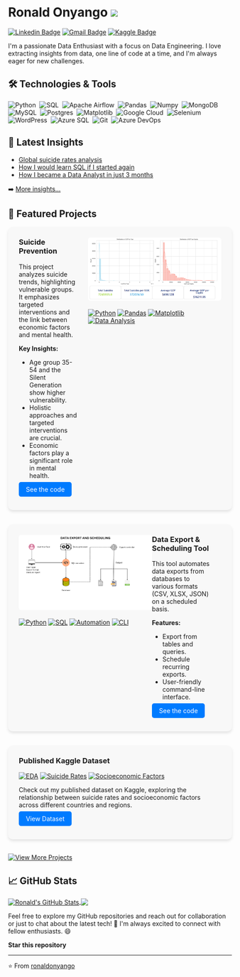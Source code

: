 # Ronald Onyango <img src="https://media.giphy.com/media/hvRJCLFzcasrR4ia7z/giphy.gif" width="25px">

[![Linkedin Badge](https://img.shields.io/badge/-ronaldonyango-blue?style=flat-square&logo=Linkedin&logoColor=white&link=https://www.linkedin.com/in/ronaldonyango/)](https://www.linkedin.com/in/ronaldonyango/) [![Gmail Badge](https://img.shields.io/badge/-ronaldoyw@gmail.com-c14438?style=flat-square&logo=Gmail&logoColor=white&link=mailto:ronaldoyw@gmail.com)](mailto:ronaldoyw@gmail.com) [![Kaggle Badge](https://img.shields.io/badge/-ronaldonyango-20bafa?style=flat-square&logo=Kaggle&logoColor=white&link=https://www.kaggle.com/ronaldonyango)](https://www.kaggle.com/ronaldonyango)

I'm a passionate Data Enthusiast with a focus on Data Engineering. I love extracting insights from data, one line of code at a time, and I'm always eager for new challenges.

## 🛠️ Technologies & Tools

![Python](https://img.shields.io/badge/-Python-05122A?style=flat&logo=python)&nbsp;
![SQL](https://img.shields.io/badge/-SQL-05122A?style=flat&logo=postgresql)&nbsp;
![Apache Airflow](https://img.shields.io/badge/-Apache%20Airflow-05122A?style=flat&logo=apacheairflow)&nbsp;
![Pandas](https://img.shields.io/badge/-Pandas-05122A?style=flat&logo=pandas)&nbsp;
![Numpy](https://img.shields.io/badge/-Numpy-05122A?style=flat&logo=numpy)&nbsp;
![MongoDB](https://img.shields.io/badge/-MongoDB-05122A?style=flat&logo=mongodb)&nbsp;
![MySQL](https://img.shields.io/badge/-MySQL-05122A?style=flat&logo=mysql)&nbsp;
![Postgres](https://img.shields.io/badge/-Postgres-05122A?style=flat&logo=postgresql)&nbsp;
![Matplotlib](https://img.shields.io/badge/-Matplotlib-05122A?style=flat&logo=matplotlib)&nbsp;
![Google Cloud](https://img.shields.io/badge/-Google%20Cloud-05122A?style=flat&logo=googlecloud)&nbsp;
![Selenium](https://img.shields.io/badge/-Selenium-05122A?style=flat&logo=selenium)&nbsp;
![WordPress](https://img.shields.io/badge/-WordPress-05122A?style=flat&logo=wordpress)&nbsp;
![Azure SQL](https://img.shields.io/badge/-Azure%20SQL-05122A?style=flat&logo=microsoftsqlserver)&nbsp;
![Git](https://img.shields.io/badge/-Git-05122A?style=flat&logo=git)&nbsp;
![Azure DevOps](https://img.shields.io/badge/-Azure%20DevOps-05122A?style=flat&logo=azuredevops)&nbsp;

## 📰 Latest Insights

<!-- BLOG-POST-LIST:START -->
- [Global suicide rates analysis](https://medium.com/@ronaldonyango/global-suicide-rates-analysis-4480af7754fd?source=rss-b646665c09cd------2)
- [How I would learn SQL if I started again](https://medium.com/@ronaldonyango/how-i-would-learn-sql-if-i-started-again-15a45aafeff5?source=rss-b646665c09cd------2)
- [How I became a Data Analyst in just 3 months](https://medium.com/@ronaldonyango/mastering-sql-tools-and-data-engineering-a-self-taught-analysts-journey-6cd36e49c8ed?source=rss-b646665c09cd------2)
<!-- BLOG-POST-LIST:END -->

➡️ [More insights...](https://medium.com/@ronaldonyango)

## 🌟 Featured Projects

<div style="display: flex; flex-wrap: wrap; justify-content: center; gap: 2rem; margin-bottom: 2rem;">
  <div style="display: flex; flex: 1 1 800px; max-width: 800px; background-color: #f8f8f8; border-radius: 10px; padding: 1.5rem; box-shadow: 0 4px 6px rgba(0, 0, 0, 0.1);">
    <div style="flex: 1; margin-right: 1.5rem;">
      <h3 style="margin-top: 0;">Suicide Prevention</h3>
      <p>This project analyzes suicide trends, highlighting vulnerable groups. It emphasizes targeted interventions and the link between economic factors and mental health.</p>
      <p><strong>Key Insights:</strong></p>
      <ul>
        <li>Age group 35-54 and the Silent Generation show higher vulnerability.</li>
        <li>Holistic approaches and targeted interventions are crucial.</li>
        <li>Economic factors play a significant role in mental health.</li>
      </ul>
      <p><a href="https://github.com/ronaldonyango/suicide-rates-eda/blob/main/suicide-rates-eda.ipynb" target="_blank" style="text-decoration: none; background-color: #007bff; color: #fff; padding: 0.5rem 1rem; border-radius: 5px;">See the code</a></p>
    </div>
    <div style="flex: 0 0 300px;">
      <img src="./img/projects/suicide_rates_eda.png" alt="Suicide Prevention" style="max-width: 100%; border-radius: 5px;">
      <p style="margin-top: 1rem;">
        <a href="#" target="_blank"><img src="https://img.shields.io/badge/-Python-3776AB?style=flat-square&logo=Python&logoColor=white" alt="Python"></a>
        <a href="#" target="_blank"><img src="https://img.shields.io/badge/-Pandas-150458?style=flat-square&logo=Pandas&logoColor=white" alt="Pandas"></a>
        <a href="#" target="_blank"><img src="https://img.shields.io/badge/-Matplotlib-43853D?style=flat-square&logo=Matplotlib&logoColor=white" alt="Matplotlib"></a>
        <a href="#" target="_blank"><img src="https://img.shields.io/badge/-Data Analysis-FF6F00?style=flat-square&logo=Data Analysis&logoColor=white" alt="Data Analysis"></a>
      </p>
    </div>
  </div>

  <div style="display: flex; flex: 1 1 800px; max-width: 800px; background-color: #f8f8f8; border-radius: 10px; padding: 1.5rem; box-shadow: 0 4px 6px rgba(0, 0, 0, 0.1);">
    <div style="flex: 1; margin-right: 1.5rem; order: 2;">
      <h3 style="margin-top: 0;">Data Export & Scheduling Tool</h3>
      <p>This tool automates data exports from databases to various formats (CSV, XLSX, JSON) on a scheduled basis.</p>
      <p><strong>Features:</strong></p>
      <ul>
        <li>Export from tables and queries.</li>
        <li>Schedule recurring exports.</li>
        <li>User-friendly command-line interface.</li>
      </ul>
      <p><a href="https://github.com/ronaldonyango/data-export-tool" target="_blank" style="text-decoration: none; background-color: #007bff; color: #fff; padding: 0.5rem 1rem; border-radius: 5px;">See the code</a></p>
    </div>
    <div style="flex: 0 0 300px; order: 1;">
      <img src="./img/projects/data_export_tool.png" alt="Data Export & Scheduling Tool" style="max-width: 100%; border-radius: 5px;">
      <p style="margin-top: 1rem;">
        <a href="#" target="_blank"><img src="https://img.shields.io/badge/-Python-3776AB?style=flat-square&logo=Python&logoColor=white" alt="Python"></a>
        <a href="#" target="_blank"><img src="https://img.shields.io/badge/-SQL-4479A1?style=flat-square&logo=PostgreSQL&logoColor=white" alt="SQL"></a>
        <a href="#" target="_blank"><img src="https://img.shields.io/badge/-Automation-FF6F00?style=flat-square&logo=Automation&logoColor=white" alt="Automation"></a>
        <a href="#" target="_blank"><img src="https://img.shields.io/badge/-CLI-239120?style=flat-square&logo=Command Line&logoColor=white" alt="CLI"></a>
      </p>
    </div>
  </div>
</div>

<div style="display: flex; flex-wrap: wrap; justify-content: center; gap: 2rem; margin-bottom: 2rem;">
  <div style="flex: 1 1 400px; max-width: 600px; background-color: #f8f8f8; border-radius: 10px; padding: 1.5rem; box-shadow: 0 4px 6px rgba(0, 0, 0, 0.1);">
    <div style="display: flex; align-items: center; margin-bottom: 1rem;">
      <h3 style="margin-top: 0; margin-bottom: 0;">Published Kaggle Dataset</h3>
    </div>
    <p>
      <a href="#" target="_blank"><img src="https://img.shields.io/badge/-EDA-FF6F00?style=flat-square&logo=Data Analysis&logoColor=white" alt="EDA"></a>
      <a href="#" target="_blank"><img src="https://img.shields.io/badge/-Suicide Rates-4479A1?style=flat-square&logo=Data&logoColor=white" alt="Suicide Rates"></a>
      <a href="#" target="_blank"><img src="https://img.shields.io/badge/-Socioeconomic Factors-239120?style=flat-square&logo=Data&logoColor=white" alt="Socioeconomic Factors"></a>
    </p>
    <p>Check out my published dataset on Kaggle, exploring the relationship between suicide rates and socioeconomic factors across different countries and regions.</p>
    <p><a href="https://www.kaggle.com/datasets/ronaldonyango/suicide-rates-overview-1985-to-2016" target="_blank" style="text-decoration: none; background-color: #007bff; color: #fff; padding: 0.5rem 1rem; border-radius: 5px;">View Dataset</a></p>
  </div>
</div>

[![View More Projects](https://img.shields.io/badge/View%20More%20Projects-blue?style=for-the-badge)](https://www.datascienceportfol.io/ronaldonyango)

## &#x1f4c8; GitHub Stats

<a href="https://github.com/ronaldonyango/ronaldonyango">
  <img align="center" src="https://github-readme-stats.vercel.app/api?username=ronaldonyango&show_icons=true&hide=contribs,issues&count_private=true&theme=tokyonight" alt="Ronald's GitHub Stats" />
</a>

<a href="https://github.com/ronaldonyango/ronaldonyango">
  <img align="center" src="https://github-readme-stats.vercel.app/api/top-langs/?username=ronaldonyango&layout=compact&theme=tokyonight" />
</a>

Feel free to explore my GitHub repositories and reach out for collaboration or just to chat about the latest tech! 🚀 I'm always excited to connect with fellow enthusiasts. 😄

**Star this repository**

---

⭐️ From [ronaldonyango](https://github.com/ronaldonyango)
